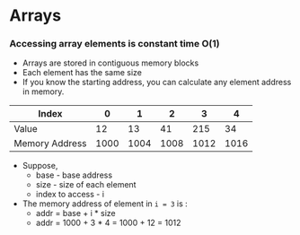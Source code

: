 # Arrays
### Accessing array elements is constant time O(1)
- Arrays are stored in contiguous memory blocks
- Each element has the same size
- If you know the starting address, you can calculate any element address in memory.

| Index          | 0    | 1    | 2    | 3    | 4    |
| -------------- | ---- | ---- | ---- | ---- | ---- |
| Value          | 12   | 13   | 41   | 215  | 34   |
| Memory Address | 1000 | 1004 | 1008 | 1012 | 1016 |
- Suppose,
	- base - base address 
	- size - size of each element
	- index to access - i
- The memory address of element in `i = 3` is :
	- addr = base + i * size
	- addr = 1000 + 3 * 4 = 1000 + 12 = 1012 